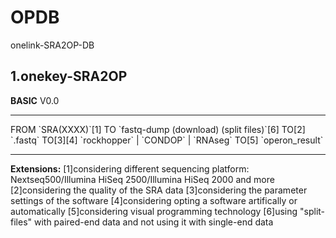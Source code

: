 # OPDB
onelink-SRA2OP-DB

## 1.onekey-SRA2OP

<strong>BASIC</strong> V0.0
<hr>
FROM	
`SRA(XXXX)`[1]
TO
`fastq-dump (download) (split files)`[6]
TO[2]
`.fastq`
TO[3][4]
`rockhopper` | `CONDOP` | `RNAseg`
TO[5]
`operon_result`
<hr>
<strong>Extensions:</strong>
[1]considering different sequencing platform: Nextseq500/Illumina HiSeq 2500/Illumina HiSeq 2000 and more
[2]considering the quality of the SRA data
[3]considering the parameter settings of the software 
[4]considering opting a software artifically or automatically
[5]considering visual programming technology
[6]using "split-files" with paired-end data and not using it with single-end data
